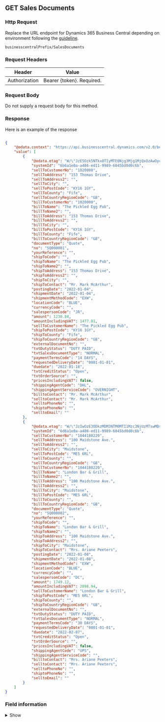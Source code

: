 ## GET Sales Documents

### Http Request

Replace the URL endpoint for Dynamics 365 Business Central depending on environment following the [guideline](#endpoints-businesscentralPrefix-structure).

~~~ api
businesscentralPrefix/SalesDocuments
~~~

### Request Headers

Header | Value |
--- | --- |
Authorization | Bearer {token}. Required.|

### Request Body

Do not supply a request body for this method.

### Response

Here is an example of the response

```json

{
    "@odata.context": "https://api.businesscentral.dynamics.com/v2.0/bevicasaas.onmicrosoft.com/tvt_develop/api/tvisiontech/webbevica/v2.0/$metadata#companies(9ce13e1a-9f86-ed11-9989-6045bd0d0c6b)/salesDocuments",
    "value": [
        {
            "@odata.etag": "W/\"JzE5Ozk5NTkxOTIyMTE0Njg3Mjg1MjQxOzAwOyc=\"",
            "systemId": "6b6a1e0a-a486-ed11-9989-6045bd0d0c6b",
            "sellToCustomerNo": "1020000",
            "sellToAddress": "153 Thomas Drive",
            "sellToAddress2": "",
            "sellToCity": "",
            "sellToPostCode": "KY16 1GY",
            "sellToCounty": "Fife",
            "sellToCountryRegionCode": "GB",
            "billToCustomerNo": "1020000",
            "billToName": "The Pickled Egg Pub",
            "billToName2": "",
            "billToAddress": "153 Thomas Drive",
            "billToAddress2": "",
            "billToCity": "",
            "billToPostCode": "KY16 1GY",
            "billToCounty": "Fife",
            "billToCountryRegionCode": "GB",
            "documentType": "Quote",
            "no": "SQ000001",
            "yourReference": "",
            "shipToCode": "",
            "shipToName": "The Pickled Egg Pub",
            "shipToName2": "",
            "shipToAddress": "153 Thomas Drive",
            "shipToAddress2": "",
            "shipToCity": "",
            "shipToContact": "Mr. Mark McArthur",
            "postingDate": "2022-01-04",
            "shipmentDate": "2022-01-04",
            "shipmentMethodCode": "EXW",
            "locationCode": "BLUE",
            "currencyCode": "",
            "salespersonCode": "JR",
            "amount": 1230.84,
            "amountIncludingVAT": 1477.01,
            "sellToCustomerName": "The Pickled Egg Pub",
            "shipToPostCode": "KY16 1GY",
            "shipToCounty": "Fife",
            "shipToCountryRegionCode": "GB",
            "externalDocumentNo": "",
            "tvtDutyStatus": "DUTY PAID",
            "tvtSalesDocumentType": "NORMAL",
            "paymentTermsCode": "14 DAYS",
            "requestedDeliveryDate": "0001-01-01",
            "duedate": "2022-01-18",
            "tvtCreditStatus": "Open",
            "tvtOrderSource": "",
            "pricesIncludingVAT": false,
            "shippingAgentCode": "DHL",
            "shippingAgentServiceCode": "OVERNIGHT",
            "billtoContact": "Mr. Mark McArthur",
            "selltoContact": "Mr. Mark McArthur",
            "selltoPhoneNo": "",
            "shiptoPhoneNo": "",
            "selltoEmail": ""
        },
        {
            "@odata.etag": "W/\"JzIwOzE3ODkzMDM3NTM0MTI1Mzc3NjUzMTswMDsn\"",
            "systemId": "6d6a1e0a-a486-ed11-9989-6045bd0d0c6b",
            "sellToCustomerNo": "1044180220",
            "sellToAddress": "100 Maidstone Ave.",
            "sellToAddress2": "",
            "sellToCity": "Maidstone",
            "sellToPostCode": "ME5 6RL",
            "sellToCounty": "",
            "sellToCountryRegionCode": "GB",
            "billToCustomerNo": "1044180220",
            "billToName": "London Bar & Grill",
            "billToName2": "",
            "billToAddress": "100 Maidstone Ave.",
            "billToAddress2": "",
            "billToCity": "Maidstone",
            "billToPostCode": "ME5 6RL",
            "billToCounty": "",
            "billToCountryRegionCode": "GB",
            "documentType": "Quote",
            "no": "SQ000002",
            "yourReference": "",
            "shipToCode": "",
            "shipToName": "London Bar & Grill",
            "shipToName2": "",
            "shipToAddress": "100 Maidstone Ave.",
            "shipToAddress2": "",
            "shipToCity": "Maidstone",
            "shipToContact": "Mrs. Ariane Peeters",
            "postingDate": "2022-01-08",
            "shipmentDate": "2022-01-08",
            "shipmentMethodCode": "EXW",
            "locationCode": "BLUE",
            "currencyCode": "",
            "salespersonCode": "DC",
            "amount": 1749.12,
            "amountIncludingVAT": 2098.94,
            "sellToCustomerName": "London Bar & Grill",
            "shipToPostCode": "ME5 6RL",
            "shipToCounty": "",
            "shipToCountryRegionCode": "GB",
            "externalDocumentNo": "",
            "tvtDutyStatus": "DUTY PAID",
            "tvtSalesDocumentType": "NORMAL",
            "paymentTermsCode": "30 DAYS",
            "requestedDeliveryDate": "0001-01-01",
            "duedate": "2022-02-07",
            "tvtCreditStatus": "Open",
            "tvtOrderSource": "",
            "pricesIncludingVAT": false,
            "shippingAgentCode": "UPS",
            "shippingAgentServiceCode": "",
            "billtoContact": "Mrs. Ariane Peeters",
            "selltoContact": "Mrs. Ariane Peeters",
            "selltoPhoneNo": "",
            "shiptoPhoneNo": "",
            "selltoEmail": ""
        }
    ]
}

```

### Field information
<details>
  <summary>Show</summary>


| Field Name                | Caption                     | Source Field                  |
|-------------------------- |----------------------------|-------------------------------|
| systemId                  | SystemId                    | SystemId                      |
| sellToCustomerNo          | Sell-to Customer No.        | Sell-to Customer No.          |
| sellToAddress             | Sell-to Address             | Sell-to Address               |
| sellToAddress2            | Sell-to Address 2           | Sell-to Address 2             |
| sellToCity                | Sell-to City                | Sell-to City                  |
| sellToPostCode            | Sell-to Post Code           | Sell-to Post Code             |
| sellToCounty              | Sell-to County              | Sell-to County                |
| sellToCountryRegionCode   | Sell-to Country/Region Code | Sell-to Country/Region Code   |
| billToCustomerNo          | Bill-to Customer No.        | Bill-to Customer No.          |
| billToName                | Bill-to Name                | Bill-to Name                  |
| billToName2               | Bill-to Name 2              | Bill-to Name 2                |
| billToAddress             | Bill-to Address             | Bill-to Address               |
| billToAddress2            | Bill-to Address 2           | Bill-to Address 2             |
| billToCity                | Bill-to City                | Bill-to City                  |
| billToPostCode            | Bill-to Post Code           | Bill-to Post Code             |
| billToCounty              | Bill-to County              | Bill-to County                |
| billToCountryRegionCode   | Bill-to Country/Region Code | Bill-to Country/Region Code   |
| documentType              | Document Type               | Document Type                 |
| no                        | No.                         | No.                           |
| yourReference             | Your Reference              | Your Reference                |
| shipToCode                | Ship-to Code                | Ship-to Code                  |
| shipToName                | Ship-to Name                | Ship-to Name                  |
| shipToName2               | Ship-to Name 2              | Ship-to Name 2                |
| shipToAddress             | Ship-to Address             | Ship-to Address               |
| shipToAddress2            | Ship-to Address 2           | Ship-to Address 2             |
| shipToCity                | Ship-to City                | Ship-to City                  |
| shipToContact             | Ship-to Contact             | Ship-to Contact               |
| postingDate               | Posting Date                | Posting Date                  |
| shipmentDate              | Shipment Date               | Shipment Date                 |
| shipmentMethodCode        | Shipment Method Code        | Shipment Method Code          |
| locationCode              | Location Code               | Location Code                 |
| currencyCode              | Currency Code               | Currency Code                 |
| salespersonCode           | Salesperson Code            | Salesperson Code              |
| amount                    | Amount                      | Amount                        |
| amountIncludingVAT        | Amount Including VAT        | Amount Including VAT          |
| sellToCustomerName        | Sell-to Customer Name       | Sell-to Customer Name         |
| shipToPostCode            | Ship-to Post Code           | Ship-to Post Code             |
| shipToCounty              | Ship-to County              | Ship-to County                |
| shipToCountryRegionCode   | Ship-to Country/Region Code | Ship-to Country/Region Code   |
| externalDocumentNo        | External Document No.       | External Document No.         |
| tvtDutyStatus             | Duty Status                 | TVT Duty Status               |
| tvtSalesDocumentType      | Sales Document Type         | TVT Sales Document Type       |
| paymentTermsCode          | Payment Terms Code          | Payment Terms Code            |
| requestedDeliveryDate     | Requested Delivery Date     | Requested Delivery Date       |
| duedate                   | Due Date                    | Due Date                      |
| tvtCreditStatus           | CreditStatus                | TVT Credit Status             |
| tvtOrderSource            | Order Source                | TVT Order Source              |
| pricesIncludingVAT        | Prices Including VATe       | Prices Including VAT          |
| shippingAgentCode         | Shipping Agent Code         | Shipping Agent Code           |
| shippingAgentServiceCode  | Shipping Agent Service Code | Shipping Agent Service Code   |
| billtoContact             | Bill-to Contact             | Bill-to Contact               |
| selltoContact             | Sell-to Contact             | Sell-to Contact               |
| selltoPhoneNo             | Sell-to Phone No.           | Sell-to Phone No.             |
| shiptoPhoneNo             | Ship-to Phone No.           | Ship-to Phone No.             |
| selltoEmail               | Sell-to E-Mail              | Sell-to E-Mail                |


## Subpages

- **salesLines**: [TVTWS API Sales Lines](#)  
  - Entity Name: salesDocumentLine  
  - Entity Set Name: salesDocumentLines  
  - Multiplicity: Many  
  - SubPageLink: "Document Type" = field("Document Type"), "Document No." = field("No.")

---

**Source:** [`src/API/v2.0/APISalesDocument.Page.al`](src/API/v2.0/APISalesDocument.Page.al)
